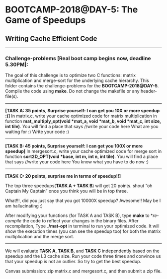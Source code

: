 # BOOTCAMP-2018@DAY-5: The Game of Speedups

## Writing Cache Efficient Code 

----------------------------------------------------------------------------------------------------------------------

### Challenge-problems [Real boot camp begins now, deadline 5.30PM]:

The goal of this challenge is to optimize two C functions: matrix multiplication and merge-sort for the underlying cache hierarchy. This folder contains the challenge-problems for the **BOOTCAMP-2018@DAY-5**. Compile the code using **make**. Do not change the makefile or any header-file(s).

---------------------------------------------------------------------------------------------------------------------

**[TASK A: 35 points, Surprise yourself: I can get you 10X or more speedup :)]** In matrix.c, write your cache optimized code for matrix multiplication in function 
**mat_multiply_opt(void *mat_a, void *mat_b, void *mat_c, int size, int tile)**. 
You will find a place that says  //write your code here 
What are you waiting for :) Write your code :)

----------------------------------------------------------------------------------------------------------------------

**[TASK B: 45 points, Surprise yourself: I can get you 100X or more speedup]** In mergesort.c, write your cache optimized code for merge sort in function **sort2D_OPT(void *base, int m, int n, int tile)**.
You will find a place that says  //write your code here 
You know what you have to do now :)  

----------------------------------------------------------------------------------------------------------------------
**[TASK C: 20 points, surprise me in terms of speedup!!]**

The top three speedups(**TASK A + TASK B**) will get 20 points.  shout “oh Captain My Captain” once you think you will be in top three. 

What!!!, did you just say that you got 10000X speedup? Awesome!! May be I am hallucinating :)

After modifying your functions (for TASK A and TASK B), type **make** to **re-compile* the code to reflect your changes in the binary files. After recompilation, Type **./mat-opt** in terminal to run your optimized code. It will show the execution times (you can see the speedup too) for both the matrix multiplication and the merge sort.

----------------------------------------------------------------------------------------------------------------------
We will evaluate **TASK A**, **TASK B**, and **TASK C** independently based on the speedup and the L3 cache size. Run your code three times and convince us that your speedup is not an outlier. So try to get the best speedup.

Canvas submission: zip matrix.c and mergesort.c, and then submit a zip file. 
